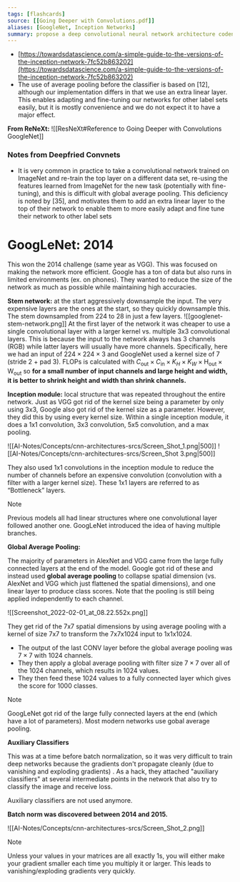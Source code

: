 ```yaml
---
tags: [flashcards]
source: [[Going Deeper with Convolutions.pdf]]
aliases: [GoogleNet, Inception Networks]
summary: propose a deep convolutional neural network architecture codenamed Inception, which was responsible for setting the new state of the art for classification and detection. One particular submission they used for the ImageNet competition was called GoogleNet (won in 2014).
---
```

- [https://towardsdatascience.com/a-simple-guide-to-the-versions-of-the-inception-network-7fc52b863202](https://towardsdatascience.com/a-simple-guide-to-the-versions-of-the-inception-network-7fc52b863202)
- The use of average pooling before the classifier is based on [12], although our implementation differs in that we use an extra linear layer. This enables adapting and fine-tuning our networks for other label sets easily, but it is mostly convenience and we do not expect it to have a major effect.

**From ReNeXt:**
![[ResNeXt#Reference to Going Deeper with Convolutions GoogleNet]]

### Notes from Deepfried Convnets
- It is very common in practice to take a convolutional network trained on ImageNet and re-train the top layer on a different data set, re-using the features learned from ImageNet for the new task (potentially with fine-tuning), and this is difficult with global average pooling. This deficiency is noted by [35], and motivates them to add an extra linear layer to the top of their network to enable them to more easily adapt and fine tune their network to other label sets

# GoogLeNet: 2014
This won the 2014 challenge (same year as VGG). This was focused on making the network more efficient. Google has a ton of data but also runs in limited environments (ex. on phones). They wanted to reduce the size of the network as much as possible while maintaining high accuracies.

**Stem network:** at the start aggressively downsample the input. The very expensive layers are the ones at the start, so they quickly downsample this. The stem downsampled from 224 to 28 in just a few layers. 
![[googlenet-stem-network.png]]
At the first layer of the network it was cheaper to use a single convolutional layer with a larger kernel vs. multiple 3x3 convolutional layers. This is because the input to the network always has 3 channels (RGB) while latter layers will usually have more channels. Specifically, here we had an input of $224 \times 224 \times 3$ and GoogleNet used a kernel size of 7 (stride 2 + pad 3). FLOPs is calculated with $C_{\text{out}} \times C_{\text{in}} \times K_H \times K_W \times \mathrm{H}_{\text{out}} \times \mathrm{W}_{\text{out}}$ so **for a small number of input channels and large height and width, it is better to shrink height and width than shrink channels.**

**Inception module:** local structure that was repeated throughout the entire network. Just as VGG got rid of the kernel size being a parameter by only using 3x3, Google also got rid of the kernel size as a parameter. However, they did this by using every kernel size. Within a single inception module, it does a 1x1 convolution, 3x3 convolution, 5x5 convolution, and a max pooling.

![[AI-Notes/Concepts/cnn-architectures-srcs/Screen_Shot_1.png|500]] ![[AI-Notes/Concepts/cnn-architectures-srcs/Screen_Shot 3.png|500]]


They also used 1x1 convolutions in the inception module to reduce the number of channels before an expensive convolution (convolution with a filter with a larger kernel size). These 1x1 layers are referred to as “Bottleneck” layers.

> [!note]
> Previous models all had linear structures where one convolutional layer followed another one. GoogLeNet introduced the idea of having multiple branches.
> 

**Global Average Pooling:**

The majority of parameters in AlexNet and VGG came from the large fully connected layers at the end of the model. Google got rid of these and instead used **global average pooling** to collapse spatial dimension (vs. AlexNet and VGG which just flattened the spatial dimensions), and one linear layer to produce class scores. Note that the pooling is still being applied independently to each channel.

![[Screenshot_2022-02-01_at_08.22.552x.png]]

They get rid of the 7x7 spatial dimensions by using average pooling with a kernel of size 7x7 to transform the 7x7x1024 input to 1x1x1024.

- The output of the last CONV layer before the global average pooling was $7 \times 7$ with 1024 channels.
- They then apply a global average pooling with filter size $7 \times 7$ over all of the 1024 channels, which results in 1024 values.
- They then feed these 1024 values to a fully connected layer which gives the score for 1000 classes.

> [!note]
> GoogLeNet got rid of the large fully connected layers at the end (which have a lot of parameters). Most modern networks use gobal average pooling.
> 

**Auxiliary Classifiers**

This was at a time before batch normalization, so it was very difficult to train deep networks because the gradients don't propagate cleanly (due to vanishing and exploding gradients) . As a hack, they attached "auxiliary classifiers" at several intermediate points in the network that also try to classify the image and receive loss.

Auxiliary classifiers are not used anymore.

**Batch norm was discovered between 2014 and 2015.**

![[AI-Notes/Concepts/cnn-architectures-srcs/Screen_Shot_2.png]]

> [!note]
> Unless your values in your matrices are all exactly 1s, you will either make your gradient smaller each time you multiply it or larger. This leads to vanishing/exploding gradients very quickly.
> 
